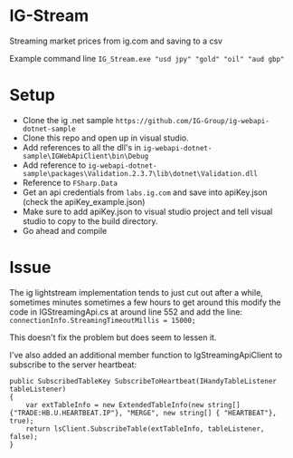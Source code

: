 # IG-Stream
Streaming market prices from ig.com and saving to a csv

Example command line ``IG_Stream.exe "usd jpy" "gold" "oil" "aud gbp"``

# Setup

- Clone the ig .net sample ``https://github.com/IG-Group/ig-webapi-dotnet-sample``
- Clone this repo and open up in visual studio.
- Add references to all the dll's in ``ig-webapi-dotnet-sample\IGWebApiClient\bin\Debug``
- Add reference to ``ig-webapi-dotnet-sample\packages\Validation.2.3.7\lib\dotnet\Validation.dll``
- Reference to ``FSharp.Data``
- Get an api credentials from ``labs.ig.com`` and save into apiKey.json (check the apiKey_example.json)
- Make sure to add apiKey.json to visual studio project and tell visual studio to copy to the build directory.
- Go ahead and compile

# Issue

The ig lightstream implementation tends to just cut out after a while, sometimes minutes sometimes a few hours
to get around this modify the code in IGStreamingApi.cs at around line 552 and add the line: 
`` connectionInfo.StreamingTimeoutMillis = 15000;`` 

This doesn't fix the problem but does seem to lessen it.

I've also added an additional member function to IgStreamingApiClient to subscribe to the server heartbeat:

```
public SubscribedTableKey SubscribeToHeartbeat(IHandyTableListener tableListener)
{
    var extTableInfo = new ExtendedTableInfo(new string[] {"TRADE:HB.U.HEARTBEAT.IP"}, "MERGE", new string[] { "HEARTBEAT"}, true);
    return lsClient.SubscribeTable(extTableInfo, tableListener, false);
}
```



